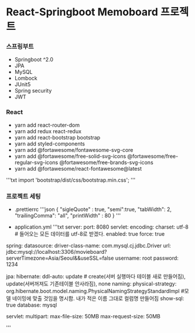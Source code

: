 # React-Springboot Memoboard 프로젝트

### 스프링부트

- Springboot ^2.0
- JPA
- MySQL
- Lombock
- JUnit5
- Spring security
- JWT


### React

- yarn add react-router-dom
- yarn add redux react-redux
- yarn add react-bootstrap bootstrap
- yarn add styled-components
- yarn add @fortawesome/fontawesome-svg-core
- yarn add @fortawesome/free-solid-svg-icons @fortawesome/free-regular-svg-icons @fortawesome/free-brands-svg-icons
- yarn add @fortawesome/react-fontawesome@latest

'''txt
import 'bootstrap/dist/css/bootstrap.min.css';
'''

### 프로젝트 세팅

- .prettierrc
  '''json
  {
  "sigleQuote" : true,
  "semi":true,
  "tabWidth": 2,
  "trailingComma": "all",
  "printWidth" : 80
  }
  '''

- application.yml
'''txt
server:
  port: 8080
  servlet:
    encoding:
      charset: utf-8   # 들어오는 모든 데이터를 utf-8로 받겠다. 
      enabled: true
      force: true
      
spring:
  datasource:
    driver-class-name: com.mysql.cj.jdbc.Driver
    url: jdbc:mysql://localhost:3306/movieboard?serverTimezone=Asia/Seoul&&useSSL=false
    username: root
    password: 1234
    
  jpa:
    hibernate:
      ddl-auto: update # create(서버 실행마다 테이블 새로 만들어짐), update(서버꺼져도 기존테이블 안사라짐), none
      naming:
        physical-strategy: org.hibernate.boot.model.naming.PhysicalNamingStrategyStandardImpl
        #모델 네이밍에 맞출 것임을 명시함. 내가 적은 이름 그대로 컬럼명 만들어짐 
    show-sql: true
    database: mysql
      
  servlet:
    multipart:
      max-file-size: 50MB
      max-request-size: 50MB

'''